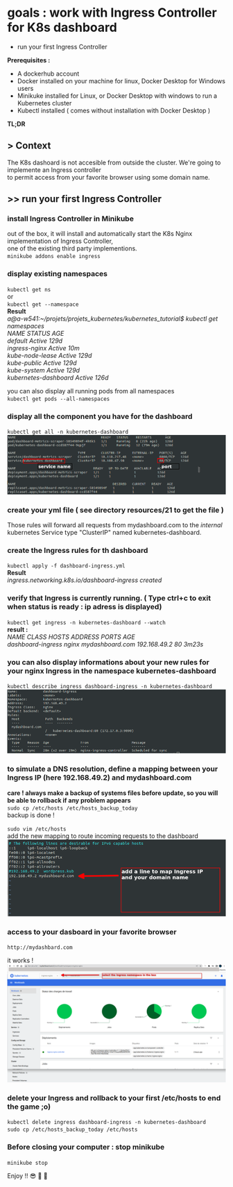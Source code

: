 # goals : work with Ingress Controller for K8s dashboard
- run your first Ingress Controller


**Prerequisites :**
- A dockerhub account
- Docker installed on your machine for linux, Docker Desktop for Windows users
- Minikuke installed for Linux, or Docker Desktop with windows to run a Kubernetes cluster
- Kubectl installed ( comes without installation with Docker Desktop )
      
**TL;DR**  
## > Context
The K8s dashoard is not accesible from outside the cluster. We're going to implemente an Ingress controller  
to permit access from your favorite browser using some domain name.  

## >> run your first Ingress Controller

### install Ingress Controller in Minikube
out of the box, it will install and automatically start the K8s Nginx implementation of Ingress Controller,  
one of the existing third party implementions.  
`minikube addons enable ingress`

### display existing namespaces
`kubectl get ns`  
or  
`kubectl get --namespace`  
**Result**  
*a@a-w541:~/projets/projets_kubernetes/kubernetes_tutorial$ kubectl get namespaces*  
*NAME                   STATUS   AGE*  
*default                Active   129d*  
*ingress-nginx          Active   10m*  
*kube-node-lease        Active   129d*  
*kube-public            Active   129d*  
*kube-system            Active   129d*  
*kubernetes-dashboard   Active   126d*  

you can also display all running pods from all namespaces  
`kubectl get pods --all-namespaces`  

### display all the component you have for the dashboard
`kubectl get all -n kubernetes-dashboard`  
![21_get_all_dashboard.png ](/resources/21_get_all_dashboard.png "21_get_all_dashboard")

### create your yml file ( see directory resources/21 to get the file )
Those rules will forward all requests from mydashboard.com to the *internal* kubernetes Service type "ClusterIP" named kubernetes-dashboard.  

### create the Ingress rules for th dashboard
`kubectl apply -f dashboard-ingress.yml`  
**Result**  
*ingress.networking.k8s.io/dashboard-ingress created*  

### verify that Ingress is currently running. ( Type ctrl+c to exit when status is ready : ip adress is displayed)
`kubectl get ingress -n kubernetes-dashboard --watch`  
**result :**  
*NAME                CLASS   HOSTS             ADDRESS        PORTS   AGE*  
*dashboard-ingress   nginx   mydashboard.com   192.168.49.2   80      3m23s*  

### you can also display informations about your new rules for your nginx Ingress in the namespace kubernetes-dashboard
`kubectl describe ingress dashboard-ingress -n kubernetes-dashboard`  
![21_describe_ingress.png ](/resources/21_describe_ingress.png "21_describe_ingress")  

### to simulate a DNS resolution, define a mapping between your Ingress IP (here 192.168.49.2) and mydashboard.com
**care ! always make a backup of systems files before update, so you will be able to rollback if any problem appears**  
`sudo cp /etc/hosts /etc/hosts_backup_today`  
backup is done !  

`sudo vim /etc/hosts`  
 add the new mapping to route incoming requests to the dashboard  
![21_vim_etc_hosts.png ](/resources/21_vim_etc_hosts.png "21_vim_etc_hosts")  

### access to your dasboard in your favorite browser
`http://mydashbard.com`  

it works !   
![21_mydashboard.com.png ](/resources/21_mydashboard.com.png "21_mydashboard.com")  




### delete your Ingress and rollback to your first /etc/hosts to end the game ;o)
`kubectl delete ingress dashboard-ingress -n kubernetes-dashboard`  
`sudo cp /etc/hosts_backup_today /etc/hosts`  


### Before closing your computer : stop minikube
`minikube stop`  
 
Enjoy !! :sunglasses: :tropical_drink: :tropical_drink:


